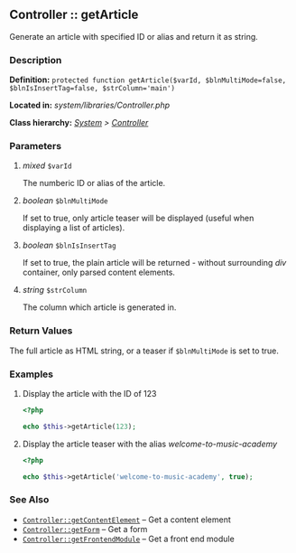 
Controller :: getArticle
-------------------------------------------

Generate an article with specified ID or alias and return it as string.


### Description ###

**Definition:** `protected function getArticle($varId, $blnMultiMode=false, $blnIsInsertTag=false, $strColumn='main')`

**Located in:** *system/libraries/Controller.php*

**Class hierarchy:** *[System](../System.md) > [Controller](../Controller.md)*


### Parameters ###

1. *mixed* `$varId`

	The numberic ID or alias of the article.

2. *boolean* `$blnMultiMode`

	If set to true, only article teaser will be displayed (useful when displaying a list of articles).

3. *boolean* `$blnIsInsertTag`

	If set to true, the plain article will be returned - without surrounding *div* container, only parsed content elements.

4. *string* `$strColumn`

	The column which article is generated in.


### Return Values ###

The full article as HTML string, or a teaser if ```$blnMultiMode``` is set to true.


### Examples ###

1. Display the article with the ID of 123

	```php
	<?php

	echo $this->getArticle(123);
	```

2. Display the article teaser with the alias *welcome-to-music-academy*

	```php
	<?php

	echo $this->getArticle('welcome-to-music-academy', true);


	```


### See Also ###

- [`Controller::getContentElement`](getContentElement.md) – Get a content element
- [`Controller::getForm`](getForm.md) – Get a form
- [`Controller::getFrontendModule`](getFrontendModule.md) – Get a front end module
